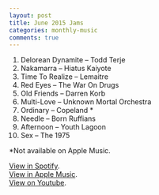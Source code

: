 ```yaml
---
layout: post
title: June 2015 Jams
categories: monthly-music
comments: true
---
```


1. Delorean Dynamite – Todd Terje
2. Nakamarra – Hiatus Kaiyote
3. Time To Realize – Lemaitre
4. Red Eyes – The War On Drugs
5. Old Friends – Darren Korb
6. Multi-Love – Unknown Mortal Orchestra
7. Ordinary – Copeland *
8. Needle – Born Ruffians
9. Afternoon – Youth Lagoon
10. Sex – The 1975

*Not available on Apple Music.  

[View in Spotify][spotify].  
[View in Apple Music][apple music].  
[View on Youtube][youtube].

[spotify]: https://open.spotify.com/user/fred.hohman/playlist/7CDC6F915aFzQOQkgquu22 "View in Spotify."
[apple music]: https://itunes.apple.com/us/playlist/june-2015-jams/idpl.457c7d9ba8504880839d1af5a5b0215e "View in iTunes."
[youtube]: https://www.youtube.com/playlist?list=PL7t4sFPlrvYVum2L4y4SUPh4OKm9EcEj1 "View on Youtube."